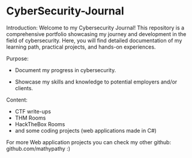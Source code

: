 # CyberSecurity-Journal

Introduction:
Welcome to my Cybersecurity Journal! This repository is a comprehensive portfolio showcasing my journey and development in the field of cybersecurity. Here, you will find detailed documentation of my learning path, practical projects, and hands-on experiences.

Purpose:
* Document my progress in cybersecurity.

* Showcase my skills and knowledge to potential employers and/or clients.

Content:
* CTF write-ups
* THM Rooms 
* HackTheBox Rooms
* and some coding projects (web applications made in C#)

For more Web application projects you can check my other github: github.com/mathypathy :) 
